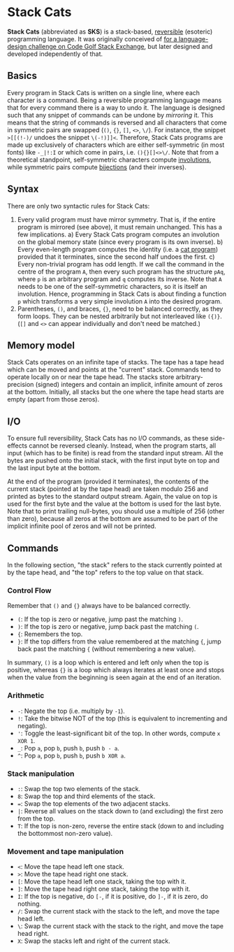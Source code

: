 # Stack Cats

**Stack Cats** (abbreviated as **SKS**) is a stack-based, [reversible](https://en.wikipedia.org/wiki/Reversible_computing) (esoteric) programming language. It was originally conceived of [for a language-design challenge on Code Golf Stack Exchange](http://codegolf.stackexchange.com/q/61804/8478), but later designed and developed independently of that.

## Basics

Every program in Stack Cats is written on a single line, where each character is a command. Being a reversible programming language means that for every command there is a way to undo it. The language is designed such that any snippet of commands can be undone by *mirroring* it. This means that the string of commands is reversed and all characters that come in symmetric pairs are swapped (`()`, `{}`, `[]`, `<>`, `\/`). For instance, the snippet `>[[(!-)/` undoes the snippet `\(-!)]]<`. Therefore, Stack Cats programs are made up exclusively of characters which are either self-symmetric (in most fonts) like `-_|!:I` or which come in pairs, i.e. `(){}[]<>\/`. Note that from a theoretical standpoint, self-symmetric characters compute [involutions](https://en.wikipedia.org/wiki/Involution_(mathematics)), while symmetric pairs compute [bijections](https://en.wikipedia.org/wiki/Bijection) (and their inverses).

## Syntax

There are only two syntactic rules for Stack Cats:

1. Every valid program must have mirror symmetry. That is, if the entire program is mirrored (see above), it must remain unchanged. This has a few implications. a) Every Stack Cats program computes an involution on the global memory state (since every program is its own inverse). b) Every even-length program computes the identity (i.e. a [cat program](http://esolangs.org/wiki/Cat_program)) provided that it terminates, since the second half undoes the first. c) Every non-trivial program has odd length. If we call the command in the centre of the program `A`, then every such program has the structure `pAq`, where `p` is an arbitrary program and `q` computes its inverse. Note that `A` needs to be one of the self-symmetric characters, so it is itself an involution. Hence, programming in Stack Cats is about finding a function `p` which transforms a very simple involution `A` into the desired program.
2. Parentheses, `()`, and braces, `{}`, need to be balanced correctly, as they form loops. They can be nested arbitrarily but not interleaved like `({)}`. (`[]` and `<>` can appear individually and don't need be matched.)

## Memory model

Stack Cats operates on an infinite tape of stacks. The tape has a tape head which can be moved and points at the "current" stack. Commands tend to operate locally on or near the tape head. The stacks store arbitrary-precision (signed) integers and contain an implicit, infinite amount of zeros at the bottom. Initially, all stacks but the one where the tape head starts are empty (apart from those zeros).

## I/O

To ensure full reversibility, Stack Cats has no I/O commands, as these side-effects cannot be reversed cleanly. Instead, when the program starts, all input (which has to be finite) is read from the standard input stream. All the bytes are pushed onto the initial stack, with the first input byte on top and the last input byte at the bottom.

At the end of the program (provided it terminates), the contents of the current stack (pointed at by the tape head) are taken modulo 256 and printed as bytes to the standard output stream. Again, the value on top is used for the first byte and the value at the bottom is used for the last byte. Note that to print trailing null-bytes, you should use a multiple of 256 (other than zero), because all zeros at the bottom are assumed to be part of the implicit infinite pool of zeros and will not be printed.

## Commands

In the following section, "the stack" refers to the stack currently pointed at by the tape head, and "the top" refers to the top value on that stack.

### Control Flow

Remember that `()` and `{}` always have to be balanced correctly.

- `(`: If the top is zero or negative, jump past the matching `)`.
- `)`: If the top is zero or negative, jump back past the matching `(`.
- `{`: Remembers the top.
- `}`: If the top differs from the value remembered at the matching `{`, jump back past the matching `{` (without remembering a new value).

In summary, `()` is a loop which is entered and left only when the top is positive, whereas `{}` is a loop which always iterates at least once and stops when the value from the beginning is seen again at the end of an iteration.

### Arithmetic

- `-`: Negate the top (i.e. multiply by `-1`).
- `!`: Take the bitwise NOT of the top (this is equivalent to incrementing and negating).
- `'`: Toggle the least-significant bit of the top. In other words, compute `x XOR 1`.
- `_`: Pop `a`, pop `b`, push `b`, push `b - a`.
- `^`: Pop `a`, pop `b`, push `b`, push `b XOR a`.

### Stack manipulation

- `:`: Swap the top two elements of the stack.
- `8`: Swap the top and third elements of the stack.
- `=`: Swap the top elements of the two adjacent stacks.
- `|`: Reverse all values on the stack down to (and excluding) the first zero from the top.
- `T`: If the top is non-zero, reverse the entire stack (down to and including the bottommost non-zero value).

### Movement and tape manipulation

- `<`: Move the tape head left one stack.
- `>`: Move the tape head right one stack.
- `[`: Move the tape head left one stack, taking the top with it.
- `]`: Move the tape head right one stack, taking the top with it.
- `I`: If the top is negative, do `[-`, if it is positive, do `]-`, if it is zero, do nothing.
- `/`: Swap the current stack with the stack to the left, and move the tape head left.
- `\`: Swap the current stack with the stack to the right, and move the tape head right.
- `X`: Swap the stacks left and right of the current stack.